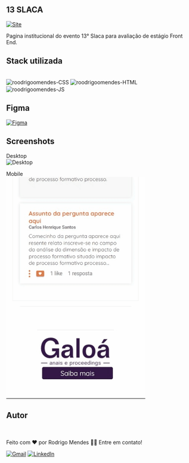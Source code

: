 
## 13 SLACA

<a link href="https://roodrigoomendes.github.io/13-SLACA-Chuva.Inc/" target="_blank">![Site](https://shields.io/badge/acessar-Site-green?&style=for-the-badge)</a>


Pagina institucional do evento 13° Slaca para avaliação de estágio Front End. 

## Stack utilizada
<div style="display: inline_block"><br>
  <img align="center" alt="roodrigoomendes-CSS" height="30" width="40" src="https://cdn.jsdelivr.net/gh/devicons/devicon/icons/css3/css3-original.svg">
  <img align="center" alt="roodrigoomendes-HTML" height="30" width="40" src="https://cdn.jsdelivr.net/gh/devicons/devicon/icons/html5/html5-original.svg">
  <img align="center" alt="roodrigoomendes-JS" height="30" width="40" src="https://cdn.jsdelivr.net/gh/devicons/devicon/icons/javascript/javascript-original.svg">
  
</div>


## Figma
<a href="https://www.figma.com/file/0D27YdXU8ibf0AhsBC2OEm" target="_blank">![Figma](https://img.shields.io/badge/Figma-F24E1E?style=for-the-badge&logo=figma&logoColor=white)</a>

## Screenshots

Desktop
<br>
![Desktop](/assets/13_slaca.gif)
<br>


Mobile
<br>
![Mobile](/assets/13_slaca_Mobile.gif)


## Autor

<img style="border-radius: 50%;" src="https://github.com/roodrigoomendes.png" width="100px;" alt=""/><br>
<br />
Feito com ❤️ por Rodrigo Mendes 👋🏽 Entre em contato!
<br/>


 <a href="mailto:roodrigoomendessilva@gmail.com">![Gmail](https://img.shields.io/badge/Gmail-D14836?style=for-the-badge&logo=gmail&logoColor=white)</a>
 <a href="https://www.linkedin.com/in/rodrigomendes-/" target="_blank">![LinkedIn](https://img.shields.io/badge/linkedin-%230077B5.svg?style=for-the-badge&logo=linkedin&logoColor=white)</a> 

